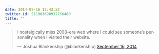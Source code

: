```yaml
---
date: 2014-09-16 15:43:52
twitter_id: 511963698932756480
title: ''
---
```


<blockquote class="twitter-tweet"><p lang="en" dir="ltr">I nostalgically miss 2003-era web where I could see someone’s personality when I visited their website.</p>&mdash; Joshua Blankenship (@blankenship) <a href="https://twitter.com/blankenship/status/511962737279115265?ref_src=twsrc%5Etfw">September 16, 2014</a></blockquote>
<script async src="https://platform.twitter.com/widgets.js" charset="utf-8"></script>
